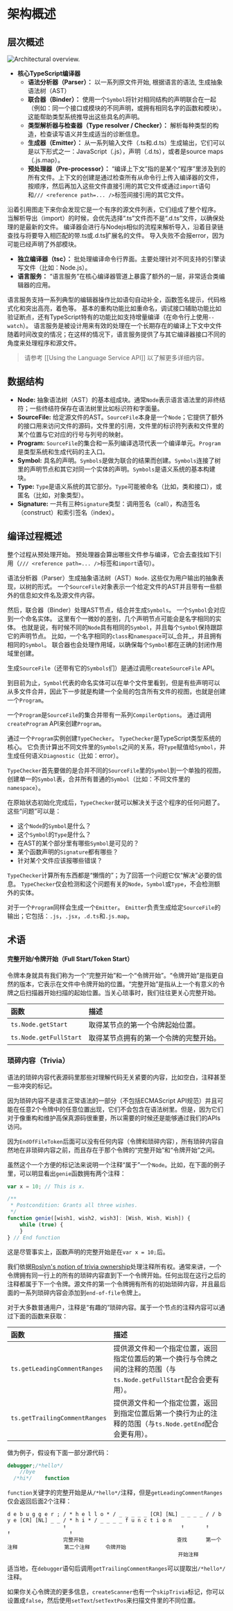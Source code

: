 # 架构概述

## 层次概述

![Architectural overview.](https://raw.githubusercontent.com/wiki/Microsoft/TypeScript/images/architecture.png)

* **核心TypeScript编译器**
  * **语法分析器（Parser）：** 以一系列原文件开始, 根据语言的语法, 生成抽象语法树（AST）
  * **联合器（Binder）：** 使用一个`Symbol`将针对相同结构的声明联合在一起（例如：同一个接口或模块的不同声明，或拥有相同名字的函数和模块）。这能帮助类型系统推导出这些具名的声明。
  * **类型解析器与检查器（Type resolver / Checker）：** 解析每种类型的构造，检查读写语义并生成适当的诊断信息。
  * **生成器（Emitter）：** 从一系列输入文件（.ts和.d.ts）生成输出，它们可以是以下形式之一：JavaScript（.js），声明（.d.ts），或者是source maps（.js.map）。
  * **预处理器（Pre-processor）：** “编译上下文”指的是某个“程序”里涉及到的所有文件。上下文的创建是通过检查所有从命令行上传入编译器的文件，按顺序，然后再加入这些文件直接引用的其它文件或通过`import`语句和`/// <reference path=... />`标签间接引用的其它文件。

沿着引用图走下来你会发现它是一个有序的源文件列表，它们组成了整个程序。 当解析导出（import）的时候，会优先选择“.ts”文件而不是“.d.ts”文件，以确保处理的是最新的文件。 编译器会进行与Nodejs相似的流程来解析导入，沿着目录链查找与将要导入相匹配的带.ts或.d.ts扩展名的文件。 导入失败不会报error，因为可能已经声明了外部模块。

* **独立编译器（tsc）：** 批处理编译命令行界面。主要处理针对不同支持的引擎读写文件（比如：Node.js）。
* **语言服务：** “语言服务”在核心编译器管道上暴露了额外的一层，非常适合类编辑器的应用。

语言服务支持一系列典型的编辑器操作比如语句自动补全，函数签名提示，代码格式化和突出高亮，着色等。 基本的重构功能比如重命名，调试接口辅助功能比如验证断点，还有TypeScript特有的功能比如支持增量编译（在命令行上使用`--watch`）。 语言服务是被设计用来有效的处理在一个长期存在的编译上下文中文件随着时间改变的情况；在这样的情况下，语言服务提供了与其它编译器接口不同的角度来处理程序和源文件。

> 请参考 \[\[Using the Language Service API\]\] 以了解更多详细内容。

## 数据结构

* **Node:** 抽象语法树（AST）的基本组成块。通常`Node`表示语言语法里的非终结符；一些终结符保存在语法树里比如标识符和字面量。
* **SourceFile:** 给定源文件的AST。`SourceFile`本身是一个`Node`；它提供了额外的接口用来访问文件的源码，文件里的引用，文件里的标识符列表和文件里的某个位置与它对应的行号与列号的映射。
* **Program:** `SourceFile`的集合和一系列编译选项代表一个编译单元。`Program`是类型系统和生成代码的主入口。
* **Symbol:** 具名的声明。`Symbols`是做为联合的结果而创建。`Symbols`连接了树里的声明节点和其它对同一个实体的声明。`Symbols`是语义系统的基本构建块。
* **Type:** `Type`是语义系统的其它部分。`Type`可能被命名（比如，类和接口），或匿名（比如，对象类型）。
* **Signature:** 一共有三种`Signature`类型：调用签名（call），构造签名（construct）和索引签名（index）。

## 编译过程概述

整个过程从预处理开始。 预处理器会算出哪些文件参与编译，它会去查找如下引用（`/// <reference path=... />`标签和`import`语句）。

语法分析器（Parser）生成抽象语法树（AST）`Node`. 这些仅为用户输出的抽象表现，以树的形式。 一个`SourceFile`对象表示一个给定文件的AST并且带有一些额外的信息如文件名及源文件内容。

然后，联合器（Binder）处理AST节点，结合并生成`Symbols`。 一个`Symbol`会对应到一个命名实体。 这里有个一微妙的差别，几个声明节点可能会是名字相同的实体。 也就是说，有时候不同的`Node`具有相同的`Symbol`，并且每个`Symbol`保持跟踪它的声明节点。 比如，一个名字相同的`class`和`namespace`可以_合并_，并且拥有相同的`Symbol`。 联合器也会处理作用域，以确保每个`Symbol`都在正确的封闭作用域里创建。

生成`SourceFile`（还带有它的`Symbols`们）是通过调用`createSourceFile` API。

到目前为止，`Symbol`代表的命名实体可以在单个文件里看到，但是有些声明可以从多文件合并，因此下一步就是构建一个全局的包含所有文件的视图，也就是创建一个`Program`。

一个`Program`是`SourceFile`的集合并带有一系列`CompilerOptions`。 通过调用`createProgram` API来创建`Program`。

通过一个`Program`实例创建`TypeChecker`。 `TypeChecker`是TypeScript类型系统的核心。 它负责计算出不同文件里的`Symbols`之间的关系，将`Type`赋值给`Symbol`，并生成任何语义`Diagnostic`（比如：error）。

`TypeChecker`首先要做的是合并不同的`SourceFile`里的`Symbol`到一个单独的视图，创建单一的`Symbol`表，合并所有普通的`Symbol`（比如：不同文件里的`namespace`）。

在原始状态初始化完成后，`TypeChecker`就可以解决关于这个程序的任何问题了。 这些“问题”可以是：

* 这个`Node`的`Symbol`是什么？
* 这个`Symbol`的`Type`是什么？
* 在AST的某个部分里有哪些`Symbol`是可见的？
* 某个函数声明的`Signature`都有哪些？
* 针对某个文件应该报哪些错误？

`TypeChecker`计算所有东西都是“懒惰的”；为了回答一个问题它仅“解决”必要的信息。 `TypeChecker`仅会检测和这个问题有关的`Node`，`Symbol`或`Type`，不会检测额外的实体。

对于一个`Program`同样会生成一个`Emitter`。 `Emitter`负责生成给定`SourceFile`的输出；它包括：`.js`，`.jsx`，`.d.ts`和`.js.map`。

## 术语

#### **完整开始/令牌开始（Full Start/Token Start）**

令牌本身就具有我们称为一个“完整开始”和一个“令牌开始”。“令牌开始”是指更自然的版本，它表示在文件中令牌开始的位置。“完整开始”是指从上一个有意义的令牌之后扫描器开始扫描的起始位置。当关心琐事时，我们往往更关心完整开始。

| 函数 | 描述 |
| :--- | :--- |
| `ts.Node.getStart` | 取得某节点的第一个令牌起始位置。 |
| `ts.Node.getFullStart` | 取得某节点拥有的第一个令牌的完整开始。 |

### **琐碎内容（Trivia）**

语法的琐碎内容代表源码里那些对理解代码无关紧要的内容，比如空白，注释甚至一些冲突的标记。

因为琐碎内容不是语言正常语法的一部分（不包括ECMAScript API规范）并且可能在任意2个令牌中的任意位置出现，它们不会包含在语法树里。但是，因为它们对于像重构和维护高保真源码很重要，所以需要的时候还是能够通过我们的APIs访问。

因为`EndOfFileToken`后面可以没有任何内容（令牌和琐碎内容），所有琐碎内容自然地在非琐碎内容之前，而且存在于那个令牌的“完整开始”和“令牌开始”之间。

虽然这个一个方便的标记法来说明一个注释“属于”一个`Node`。比如，在下面的例子里，可以明显看出`genie`函数拥有两个注释：

```typescript
var x = 10; // This is x.

/**
 * Postcondition: Grants all three wishes.
 */
function genie([wish1, wish2, wish3]: [Wish, Wish, Wish]) {
    while (true) {
    }
} // End function
```

这是尽管事实上，函数声明的完整开始是在`var x = 10;`后。

我们依据[Roslyn's notion of trivia ownership](https://github.com/dotnet/roslyn/wiki/Roslyn%20Overview#syntax-trivia)处理注释所有权。通常来讲，一个令牌拥有同一行上的所有的琐碎内容直到下一个令牌开始。任何出现在这行之后的注释都属于下一个令牌。源文件的第一个令牌拥有所有的初始琐碎内容，并且最后面的一系列琐碎内容会添加到`end-of-file`令牌上。

对于大多数普通用户，注释是“有趣的”琐碎内容。属于一个节点的注释内容可以通过下面的函数来获取：

| 函数 | 描述 |
| :--- | :--- |
| `ts.getLeadingCommentRanges` | 提供源文件和一个指定位置，返回指定位置后的第一个换行与令牌之间的注释的范围（与`ts.Node.getFullStart`配合会更有用）。 |
| `ts.getTrailingCommentRanges` | 提供源文件和一个指定位置，返回到指定位置后第一个换行为止的注释的范围（与`ts.Node.getEnd`配合会更有用）。 |

做为例子，假设有下面一部分源代码：

```typescript
debugger;/*hello*/
    //bye
  /*hi*/    function
```

`function`关键字的完整开始是从`/*hello*/`注释，但是`getLeadingCommentRanges`仅会返回后面2个注释：

```text
d e b u g g e r ; / * h e l l o * / _ _ _ _ _ [CR] [NL] _ _ _ _ / / b y e [CR] [NL] _ _ / * h i * / _ _ _ _ f u n c t i o n
                  ↑                                     ↑       ↑                       ↑                   ↑
                  完整开始                              查找      第一个注释               第二个注释     令牌开始
                                                       开始注释
```

适当地，在`debugger`语句后调用`getTrailingCommentRanges`可以提取出`/*hello*/`注释。

如果你关心令牌流的更多信息，`createScanner`也有一个`skipTrivia`标记，你可以设置成`false`，然后使用`setText`/`setTextPos`来扫描文件里的不同位置。

